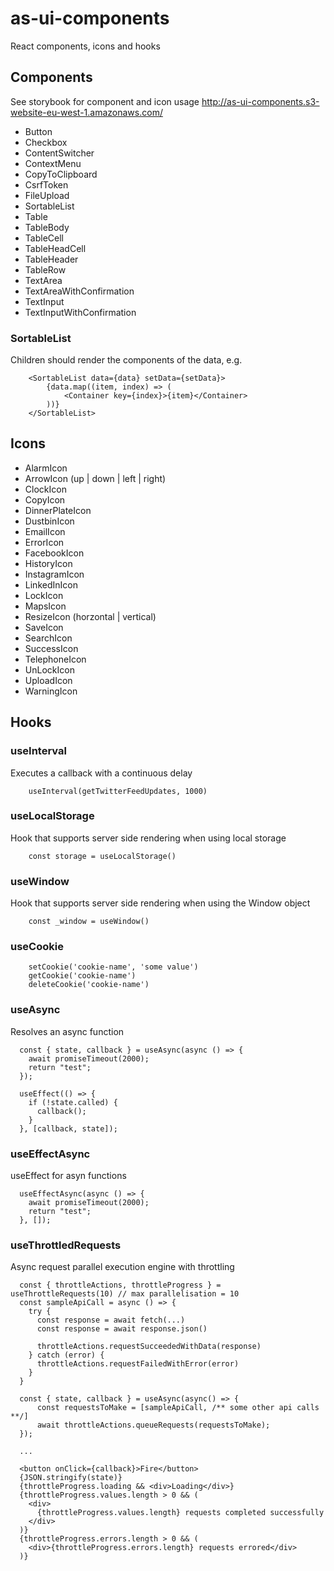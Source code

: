 # as-ui-components

React components, icons and hooks

## Components

See storybook for component and icon usage
http://as-ui-components.s3-website-eu-west-1.amazonaws.com/

- Button
- Checkbox
- ContentSwitcher
- ContextMenu
- CopyToClipboard
- CsrfToken
- FileUpload
- SortableList
- Table
- TableBody
- TableCell
- TableHeadCell
- TableHeader
- TableRow
- TextArea
- TextAreaWithConfirmation
- TextInput
- TextInputWithConfirmation

### SortableList

Children should render the components of the data, e.g.

```
    <SortableList data={data} setData={setData}>
        {data.map((item, index) => (
            <Container key={index}>{item}</Container>
        ))}
    </SortableList>
```

## Icons

- AlarmIcon
- ArrowIcon (up | down | left | right)
- ClockIcon
- CopyIcon
- DinnerPlateIcon
- DustbinIcon
- EmailIcon
- ErrorIcon
- FacebookIcon
- HistoryIcon
- InstagramIcon
- LinkedInIcon
- LockIcon
- MapsIcon
- ResizeIcon (horzontal | vertical)
- SaveIcon
- SearchIcon
- SuccessIcon
- TelephoneIcon
- UnLockIcon
- UploadIcon
- WarningIcon

## Hooks

### useInterval

Executes a callback with a continuous delay

```
    useInterval(getTwitterFeedUpdates, 1000)
```

### useLocalStorage

Hook that supports server side rendering when using local storage

```
    const storage = useLocalStorage()
```

### useWindow

Hook that supports server side rendering when using the Window object

```
    const _window = useWindow()
```

### useCookie

```
    setCookie('cookie-name', 'some value')
    getCookie('cookie-name')
    deleteCookie('cookie-name')
```

### useAsync

Resolves an async function

```
  const { state, callback } = useAsync(async () => {
    await promiseTimeout(2000);
    return "test";
  });

  useEffect(() => {
    if (!state.called) {
      callback();
    }
  }, [callback, state]);
```

### useEffectAsync

useEffect for asyn functions

```
  useEffectAsync(async () => {
    await promiseTimeout(2000);
    return "test";
  }, []);
```

### useThrottledRequests

Async request parallel execution engine with throttling

```
  const { throttleActions, throttleProgress } = useThrottleRequests(10) // max parallelisation = 10
  const sampleApiCall = async () => {
    try {
      const response = await fetch(...)
      const response = await response.json()

      throttleActions.requestSucceededWithData(response)
    } catch (error) {
      throttleActions.requestFailedWithError(error)
    }
  }

  const { state, callback } = useAsync(async() => {
      const requestsToMake = [sampleApiCall, /** some other api calls **/]
      await throttleActions.queueRequests(requestsToMake);
  });

  ...

  <button onClick={callback}>Fire</button>
  {JSON.stringify(state)}
  {throttleProgress.loading && <div>Loading</div>}
  {throttleProgress.values.length > 0 && (
    <div>
      {throttleProgress.values.length} requests completed successfully
    </div>
  )}
  {throttleProgress.errors.length > 0 && (
    <div>{throttleProgress.errors.length} requests errored</div>
  )}
```
